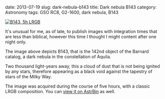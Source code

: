 date: 2013-07-19
slug: dark-nebula-b143
title: Dark nebula B143
category: Astronomy
tags: GSO RC8, G2-1600, dark nebula, B143

[![][0]][0]

It's unusual for me, as of late, to publish images with integration times that
are less than biblical, however this time I thought I might content after one
night only.

The image above depicts B143, that is the 142nd object of the Barnard catalog,
a dark nebula in the constellation of Aquila.

Two thousand light-years away, this a cloud of dust that is not being ignited by
any stars, therefore appearing as a black void against the tapestry of stars of
the Milky Way.

The image was acquired during the course of five hours, with a classic LRGB
composition. You can [view it on AstrBin][1] as well.

[0]: |filename|/images/2013_B143.jpg "B143, 5h LRGB"
[1]: http://astrob.in/48807/ "Dark nebula B143 on AstroBin"
